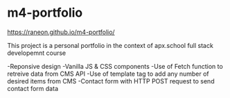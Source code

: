 # m4-portfolio

https://raneon.github.io/m4-portfolio/

This project is a personal portfolio in the context of apx.school full stack developemnt course 

-Reponsive design
-Vanilla JS & CSS components
-Use of Fetch function to retreive data from CMS API
-Use of template tag to add any number of desired items from CMS 
-Contact form with HTTP POST request to send contact form data
